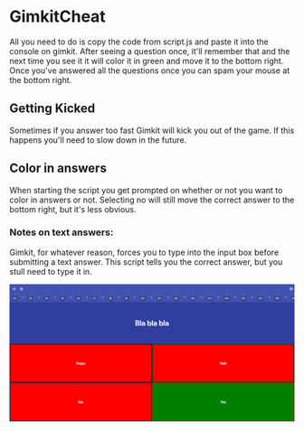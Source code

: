 # GimkitCheat

All you need to do is copy the code from script.js and paste it into the console on gimkit. After seeing a question once, it'll remember that and the next time you see it it will color it in green and move it to the bottom right. Once you've answered all the questions once you can spam your mouse at the bottom right.

## Getting Kicked

Sometimes if you answer too fast Gimkit will kick you out of the game. If this happens you'll need to slow down in the future.

## Color in answers

When starting the script you get prompted on whether or not you want to color in answers or not. Selecting no will still move the correct answer to the bottom right, but it's less obvious.

### Notes on text answers:

Gimkit, for whatever reason, forces you to type into the input box before submitting a text answer. This script tells you the correct answer, but you stull need to type it in.

![Image: what colored in answers look like](/images/correct_example.png)